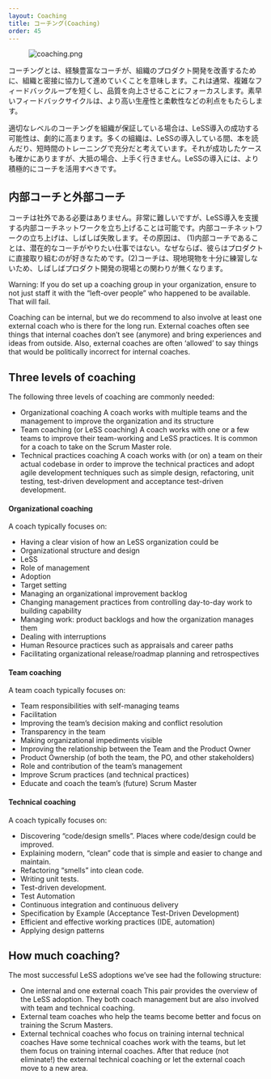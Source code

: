 ```yaml
---
layout: Coaching
title: コーチング(Coaching)
order: 45
---
```


<figure>
  <img src="/img/adoption/coaching.png" alt="coaching.png">
</figure>

<!---
Coaching means that an experienced Coach will work closely together with an organization to improve the organization’s product development. This usually involved shortening feedback loops and focusing on improved quality. This faster feedback cycle leads to benefits such as higher productivity and more flexibility.
--->
コーチングとは、経験豊富なコーチが、組織のプロダクト開発を改善するために、組織と密接に協力して進めていくことを意味します。これは通常、複雑なフィードバックループを短くし、品質を向上させることにフォーカスします。素早いフィードバックサイクルは、より高い生産性と柔軟性などの利点をもたらします。

<!---
A LeSS adoption chance of success is dramatically higher when the organization ensures the appropriate level of coaching. Many organizations think that reading a book or a short training is enough while adopting LeSS. While there are certainly cases where that worked, most cases it doesn’t and a LeSS adoption needs more active coaching.
--->
適切なレベルのコーチングを組織が保証している場合は、LeSS導入の成功する可能性は、劇的に高まります。多くの組織は、LeSSの導入している間、本を読んだり、短時間のトレーニングで充分だと考えています。それが成功したケースも確かにありますが、大抵の場合、上手く行きません。LeSSの導入には、より積極的にコーチを活用すべきです。

<!---
## Internal vs External coaching

Coaching doesn’t have to be external (from outside the company). It is possible, though very hard, to set up an internal coaching network which supports the LeSS adoption. Setting up an internal coaching network often fails because (1) being a coach internally is often not a job which the potential coaches want to pick up… as they like working on the product itself, (2) coaches often lose touch with the reality of the product development as they don’t practice enough Go See
--->

## 内部コーチと外部コーチ

コーチは社外である必要はありません。非常に難しいですが、LeSS導入を支援する内部コーチネットワークを立ち上げることは可能です。内部コーチネットワークの立ち上げは、しばしば失敗します。その原因は、
(1)内部コーチであることは、潜在的なコーチがやりたい仕事ではない。なぜならば、彼らはプロダクトに直接取り組むのが好きなためです。(2)コーチは、現地現物を十分に練習しないため、しばしばプロダクト開発の現場との関わりが無くなります。


Warning: If you do set up a coaching group in your organization, ensure to not just staff it with the “left-over people” who happened to be available. That will fail.

Coaching can be internal, but we do recommend to also involve at least one external coach who is there for the long run. External coaches often see things that internal coaches don’t see (anymore) and bring experiences and ideas from outside. Also, external coaches are often ‘allowed’ to say things that would be politically incorrect for internal coaches.

## Three levels of coaching

The following three levels of coaching are commonly needed:

* Organizational coaching
A coach works with multiple teams and the management to improve the organization and its structure
* Team coaching (or LeSS coaching)
A coach works with one or a few teams to improve their team-working and LeSS practices. It is common for a coach to take on the Scrum Master role.
* Technical practices coaching
A coach works with (or on) a team on their actual codebase in order to improve the technical practices and adopt agile development techniques such as simple design, refactoring, unit testing, test-driven development and acceptance test-driven development.

#### Organizational coaching

A coach typically focuses on:

* Having a clear vision of how an LeSS organization could be
* Organizational structure and design
* LeSS
* Role of management
* Adoption
* Target setting
* Managing an organizational improvement backlog
* Changing management practices from controlling day-to-day work to building capability
* Managing work: product backlogs and how the organization manages them
* Dealing with interruptions
* Human Resource practices such as appraisals and career paths
* Facilitating organizational release/roadmap planning and retrospectives

#### Team coaching

A team coach typically focuses on:

* Team responsibilities with self-managing teams
* Facilitation
* Improving the team’s decision making and conflict resolution
* Transparency in the team
* Making organizational impediments visible
* Improving the relationship between the Team and the Product Owner
* Product Ownership (of both the team, the PO, and other stakeholders)
* Role and contribution of the team’s management
* Improve Scrum practices (and technical practices)
* Educate and coach the team’s (future) Scrum Master

#### Technical coaching

A coach typically focuses on:

* Discovering “code/design smells”. Places where code/design could be improved.
* Explaining modern, “clean” code that is simple and easier to change and maintain.
* Refactoring “smells” into clean code.
* Writing unit tests.
* Test-driven development.
* Test Automation
* Continuous integration and continuous delivery
* Specification by Example (Acceptance Test-Driven Development)
* Efficient and effective working practices (IDE, automation)
* Applying design patterns

## How much coaching?

The most successful LeSS adoptions we’ve see had the following structure:

* One internal and one external coach
This pair provides the overview of the LeSS adoption. They both coach management but are also involved with team and technical coaching.
* External team coaches who help the teams become better and focus on training the Scrum Masters.
* External technical coaches who focus on training internal technical coaches
Have some technical coaches work with the teams, but let them focus on training internal coaches. After that reduce (not eliminate!) the external technical coaching or let the external coach move to a new area.
